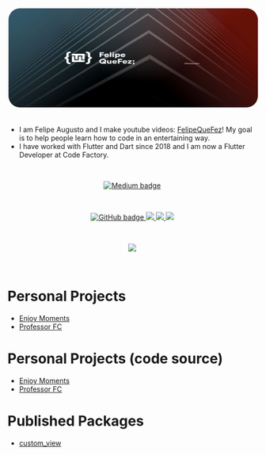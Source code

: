 <div align="center" style="text-align: center;">
<kbd><img src="./assets/background.jpeg" alt="felipequefezbanner" width="950" style="max-height:200px;  border: 2px solid white;
  border-radius: 25px;"/></kbd>
</div>
<br/>

- I am Felipe Augusto and I make youtube videos: [FelipeQueFez](https://www.youtube.com/channel/UCcSBSVYhCgspV5-oQ24T5ow)! My goal is to help people learn how to code in an entertaining way. 
- I have worked with Flutter and Dart since 2018 and I am now a Flutter Developer at Code Factory. 

</br>

<p align="center">
</a>
    <a href="https://medium.com/@felipequefez">
    <img src="https://img.shields.io/badge/medium-felipequefez-blue" alt="Medium badge" />
  </a>
</p>

</br>

<p align="center">
  <a href="https://github.com/FelipeQueFez">
    <img src="https://img.shields.io/github/followers/felipequefez?label=Followers&logo=GitHub&style=for-the-badge" alt="GitHub badge" />
  <a href="http://twitter.com/felipequefezz">
    <img src="https://img.shields.io/twitter/follow/felipequefezz?label=Twitter&logo=twitter&style=for-the-badge" />
  </a>
  <a href="https://www.youtube.com/channel/UCcSBSVYhCgspV5-oQ24T5ow">
    <img src="https://img.shields.io/youtube/channel/subscribers/UCcSBSVYhCgspV5-oQ24T5ow?style=for-the-badge" />
  </a>
  <a href="https://www.twitch.tv/felipequefez">
    <img src="https://img.shields.io/twitch/status/felipequefez?label=Twitch&logo=twitch&style=for-the-badge" />
  </a>
</p>

</br>

<p align="center"><img width="65%" src="https://github-readme-stats.vercel.app/api?username=felipequefez&show_icons=true&theme=dark" /></p>

</br>

# Personal Projects
- [Enjoy Moments](https://enjoymoments.com.br/)
- [Professor FC](https://linktr.ee/felipequefez)


# Personal Projects (code source)
- [Enjoy Moments](https://github.com/enjoymoments)
- [Professor FC](https://github.com/professorfc)


# Published Packages
- [custom_view](https://pub.dev/packages/custom_view)
